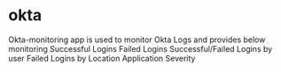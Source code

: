 # okta
Okta-monitoring app is used to monitor Okta Logs and provides below monitoring
Successful Logins
Failed Logins
Successful/Failed Logins by user
Failed Logins by Location
Application Severity
